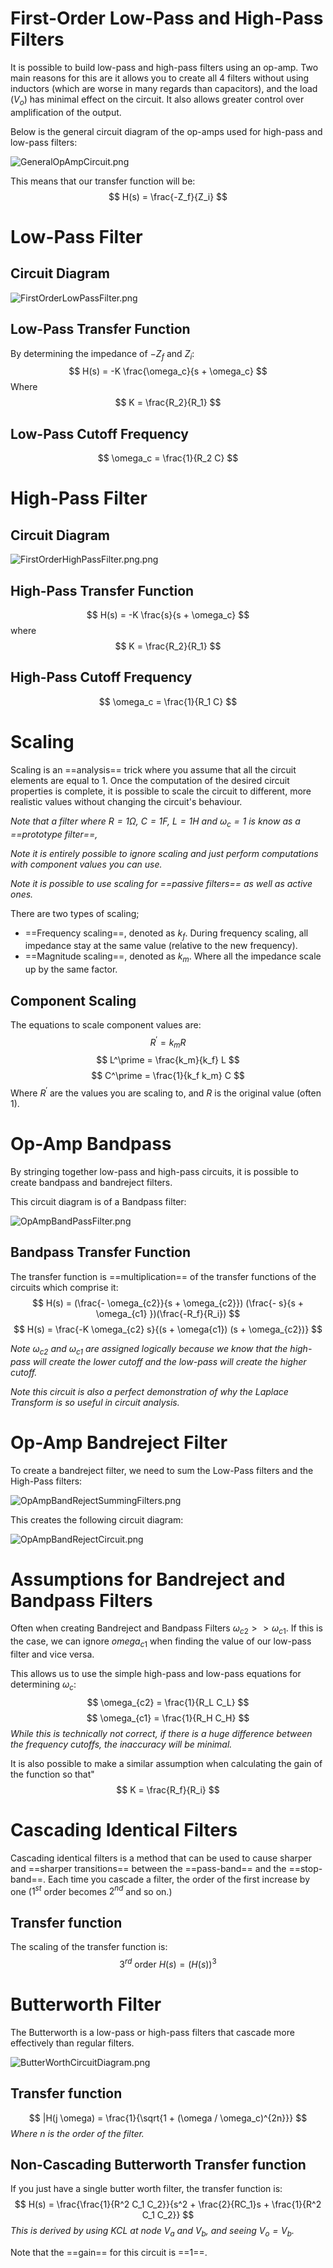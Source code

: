# First-Order Low-Pass and High-Pass Filters
It is possible to build low-pass and high-pass filters using an op-amp. Two main reasons for this are it allows you to create all 4 filters without using inductors (which are worse in many regards than capacitors), and the load ($V_o$) has minimal effect on the circuit. It also allows greater control over amplification of the output.

Below is the general circuit diagram of the op-amps used for high-pass and low-pass filters:

![GeneralOpAmpCircuit.png](_resources/GeneralOpAmpCircuit.png)

This means that our transfer function will be:
$$
H(s) = \frac{-Z_f}{Z_i}
$$

# Low-Pass Filter
## Circuit Diagram
![FirstOrderLowPassFilter.png](_resources/FirstOrderLowPassFilter.png)

## Low-Pass Transfer Function
By determining the impedance of $-Z_f$ and $Z_i$:
$$
H(s) = -K \frac{\omega_c}{s + \omega_c}
$$
Where 
$$
K = \frac{R_2}{R_1}
$$

## Low-Pass Cutoff Frequency
$$
\omega_c = \frac{1}{R_2 C}
$$

# High-Pass Filter
## Circuit Diagram
![FirstOrderHighPassFilter.png.png](_resources/FirstOrderHighPassFilter.png.png)

## High-Pass Transfer Function
$$
H(s) = -K \frac{s}{s + \omega_c}
$$
where
$$
K = \frac{R_2}{R_1}
$$

## High-Pass Cutoff Frequency
$$
\omega_c = \frac{1}{R_1 C}
$$

# Scaling
Scaling is an ==analysis== trick where you assume that all the circuit elements are equal to 1. Once the computation of the desired circuit properties is complete, it is possible to scale the circuit to different, more realistic values without changing the circuit's behaviour.

*Note that a filter where $R=1\Omega$, $C = 1 F$, $L = 1 H$ and $\omega_c = 1$ is know as a ==prototype filter==,* 

*Note it is entirely possible to ignore scaling and just perform computations with component values you can use.*

*Note it is possible to use scaling for ==passive filters== as well as active ones.*

There are two types of scaling;
- ==Frequency scaling==, denoted as $k_f$. During frequency scaling, all impedance stay at the same value (relative to the new frequency).
- ==Magnitude scaling==, denoted as $k_m$. Where all the impedance scale up by the same factor.

## Component Scaling
The equations to scale component values are:
$$
R^\prime = k_m R
$$
$$
L^\prime = \frac{k_m}{k_f} L
$$
$$
C^\prime = \frac{1}{k_f k_m} C
$$
Where $R^\prime$ are the values you are scaling to, and $R$ is the original value (often 1).

# Op-Amp Bandpass
By stringing together low-pass and high-pass circuits, it is possible to create bandpass and bandreject filters.

This circuit diagram is of a Bandpass filter:

![OpAmpBandPassFilter.png](_resources/OpAmpBandPassFilter.png)

## Bandpass Transfer Function
The transfer function is ==multiplication== of the transfer functions of the circuits which comprise it:
$$
H(s) = (\frac{- \omega_{c2}}{s + \omega_{c2}}) (\frac{- s}{s + \omega_{c1} })(\frac{-R_f}{R_i})
$$
$$
H(s) = \frac{-K \omega_{c2} s}{(s + \omega{c1}) (s + \omega_{c2})}
$$

*Note  $\omega_{c2}$ and $\omega_{c1}$ are assigned logically because we know that the high-pass will create the lower cutoff and the low-pass will create the higher cutoff.*

*Note this circuit is also a perfect demonstration of why the Laplace Transform is so useful in circuit analysis.*

# Op-Amp Bandreject Filter
To create a bandreject filter, we need to sum the Low-Pass filters and the High-Pass filters:

![OpAmpBandRejectSummingFilters.png](_resources/OpAmpBandRejectSummingFilters.png)

This creates the following circuit diagram:

![OpAmpBandRejectCircuit.png](_resources/OpAmpBandRejectCircuit.png)


# Assumptions for Bandreject and Bandpass Filters
Often when creating Bandreject and Bandpass Filters $\omega_{c2} >> \omega_{c1}$. If this is the case, we can ignore $omega_{c1}$ when finding the value of our low-pass filter and vice versa. 

This allows us to use the simple high-pass and low-pass equations for determining $\omega_c$:  
$$
\omega_{c2} = \frac{1}{R_L C_L}
$$
$$
\omega_{c1} = \frac{1}{R_H C_H}
$$
*While this is technically not correct, if there is a huge difference between the frequency cutoffs, the inaccuracy will be minimal.*

It is also possible to make a similar assumption when calculating the gain of the function so that"
$$
K = \frac{R_f}{R_i}
$$

# Cascading Identical Filters
Cascading identical filters is a method that can be used to cause sharper and ==sharper transitions== between the ==pass-band== and the ==stop-band==. Each time you cascade a filter, the order of the first increase by one ($1^{st}$ order becomes $2^{nd}$ and so on.)

## Transfer function
The scaling of the transfer function is:
$$
3^{rd}\text{ order } H(s) = (H(s))^3
$$

# Butterworth Filter
The Butterworth is a low-pass or high-pass filters that cascade more effectively than regular filters.

![ButterWorthCircuitDiagram.png](_resources/ButterWorthCircuitDiagram.png)

## Transfer function
$$
|H(j \omega) = \frac{1}{\sqrt{1 + (\omega / \omega_c)^{2n}}}
$$
*Where $n$ is the order of the filter.*

## Non-Cascading Butterworth Transfer function
If you just have a single butter worth filter, the transfer function is:
$$
H(s) = \frac{\frac{1}{R^2 C_1 C_2}}{s^2 + \frac{2}{RC_1}s + \frac{1}{R^2 C_1 C_2}}
$$
*This is derived by using KCL at node $V_a$ and $V_b$, and seeing $V_o = V_b$.*

Note that the ==gain== for this circuit is ==1==.
